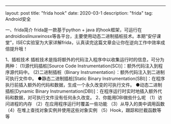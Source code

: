 ---
layout: post
title: "frida hook"
date: 2020-03-1
description: "frida"
tag: Android安全

一、frida简介
frida是一款基于python + java 的hook框架，可运行在androidioslinuxwinosx等各平台，主要使用动态二进制插桩技术。本期“安仔课堂”，ISEC实验室为大家详解frida，认真读完这篇文章会让你在逆向工作中效率成倍提升哦！

1、插桩技术
插桩技术是指将额外的代码注入程序中以收集运行时的信息，可分为两种：
(1)源代码插桩[Source Code Instrumentation(SCI)]：额外代码注入到程序源代码中。
(2)二进制插桩（Binary Instrumentation）：额外代码注入到二进制可执行文件中。
●静态二进制插桩[Static Binary Instrumentation(SBI)]：在程序执行前插入额外的代码和数据，生成一个永久改变的可执行文件。
●动态二进制插桩[Dynamic Binary Instrumentation(DBI)]：在程序运行时实时地插入额外代码和数据，对可执行文件没有任何永久改变。
2、你能用DBI做些什么呢
（1）访问进程的内存
（2）在应用程序运行时覆盖一些功能
（3）从导入的类中调用函数
（4）在堆上查找对象实例并使用这些对象实例
（5）Hook，跟踪和拦截函数等等
